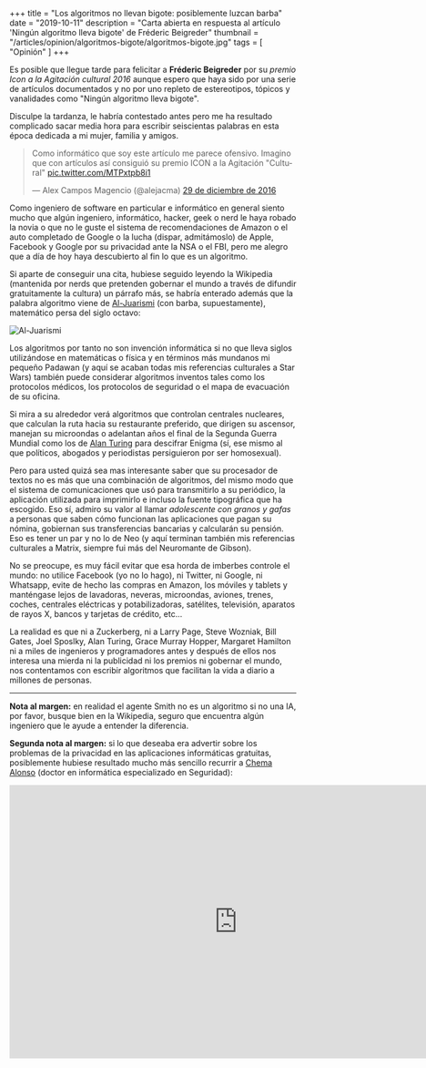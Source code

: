 +++
title = "Los algoritmos no llevan bigote: posiblemente luzcan barba"
date = "2019-10-11"
description = "Carta abierta en respuesta al artículo 'Ningún algoritmo lleva bigote' de Fréderic Beigreder"
thumbnail = "/articles/opinion/algoritmos-bigote/algoritmos-bigote.jpg"
tags = [ "Opinión" ]
+++

Es posible que llegue tarde para felicitar a **Fréderic Beigreder** por su *premio Icon a la Agitación cultural 2016* 
aunque espero que haya sido por una serie de artículos documentados y no por uno repleto de estereotipos, tópicos y vanalidades 
como "Ningún algoritmo lleva bigote".

Disculpe la tardanza, le habría contestado antes pero me ha resultado complicado sacar media hora para escribir 
seiscientas palabras en esta época dedicada a mi mujer, familia y amigos.

<blockquote class="twitter-tweet cb" data-lang="es">
	<p lang="es" dir="ltr">
		Como informático que soy este artículo me parece ofensivo. 
		Imagino que con artículos así consiguió su premio ICON a la Agitación "Cultural" 
	<a href="https://t.co/MTPxtpb8i1" target="_blank">pic.twitter.com/MTPxtpb8i1</a></p>&mdash; Alex Campos Magencio (@alejacma)
	<a href="https://twitter.com/alejacma/status/814570855418171392" target="_blank">29 de diciembre de 2016</a>
</blockquote>
<script async src="//platform.twitter.com/widgets.js" charset="utf-8"></script>

Como ingeniero de software en particular e informático en general siento mucho que algún ingeniero, informático, 
hacker, geek o nerd le haya robado la novia o que no le guste el sistema de recomendaciones de Amazon o el auto 
completado de Google o la lucha (dispar, admitámoslo) de Apple, Facebook y Google por su privacidad ante la NSA o 
el FBI, pero me alegro que a día de hoy haya descubierto al fin lo que es un algoritmo.
	
Si aparte de conseguir una cita, hubiese seguido leyendo la Wikipedia (mantenida por nerds que pretenden gobernar el mundo a través 
de difundir gratuitamente la cultura) un párrafo más, se habría enterado además que la palabra algoritmo viene de 
[Al-Juarismi](https://es.m.wikipedia.org/wiki/Al-Juarismi) (con barba, supuestamente), 
matemático persa del siglo octavo:

![Al-Juarismi](/blog/articles/opinion/algoritmos-bigote/aljuarismi.jpg "Al-Juarismi: con barba, por cierto")

Los algoritmos por tanto no son invención informática si no que lleva siglos utilizándose en matemáticas o física y en 
términos más mundanos mi pequeño Padawan (y aquí se acaban todas mis referencias culturales a Star Wars) 
también puede considerar algoritmos inventos tales como los protocolos médicos, los protocolos de seguridad 
o el mapa de evacuación de su oficina.

Si mira a su alrededor verá algoritmos que controlan centrales nucleares, que calculan la ruta hacia su restaurante 
preferido, que dirigen su ascensor, manejan su microondas o adelantan años el final de la Segunda Guerra Mundial como los 
de [Alan Turing](https://es.wikipedia.org/wiki/Alan_Turing)
para descifrar Enigma (sí, ese mismo al que políticos, abogados y periodistas persiguieron por ser homosexual).
	
Pero para usted quizá sea mas interesante saber que su procesador de textos no es más que una combinación de algoritmos, 
del mismo modo que el sistema de comunicaciones que usó para transmitirlo a su periódico, la aplicación utilizada
para imprimirlo e incluso la fuente tipográfica que ha escogido. Eso sí, admiro su valor al llamar *adolescente con granos
y gafas* a personas que saben cómo funcionan las aplicaciones que pagan su nómina, gobiernan 
sus transferencias bancarias y calcularán su pensión. Eso es tener un par y no lo de Neo (y aquí terminan también
mis referencias culturales a Matrix, siempre fui más del Neuromante de Gibson).
	
No se preocupe, es muy fácil evitar que esa horda de imberbes controle el mundo: no utilice Facebook (yo no lo hago), 
ni Twitter, ni Google, ni Whatsapp, evite de hecho las compras en Amazon, los móviles y tablets y manténgase lejos de 
lavadoras, neveras, microondas, aviones, trenes, coches, centrales eléctricas y potabilizadoras, satélites, televisión, 
aparatos de rayos X, bancos y tarjetas de crédito, etc... 
	
La realidad es que ni a Zuckerberg, ni a Larry Page, Steve Wozniak, Bill Gates, Joel Sposlky, Alan Turing, Grace Murray Hopper, 
Margaret Hamilton ni a miles de ingenieros y programadores antes y después de ellos nos interesa una mierda ni la publicidad
ni los premios ni gobernar el mundo, nos contentamos con escribir algoritmos que facilitan la vida a diario a millones 
de personas. 

---

**Nota al margen:** en realidad el agente Smith no es un algoritmo si no una IA, por favor, busque bien en la Wikipedia,
seguro que encuentra algún ingeniero que le ayude a entender la diferencia.
	
**Segunda nota al margen:** si lo que deseaba era advertir sobre los problemas de la privacidad en las aplicaciones informáticas
gratuitas, posiblemente hubiese resultado mucho más sencillo recurrir a 
[Chema Alonso](http://www.elladodelmal.com/) (doctor en informática especializado en Seguridad):

<iframe width="800" height="480" src="https://www.youtube.com/embed/mMI_rYKPapU" frameborder="0" allowfullscreen></iframe>